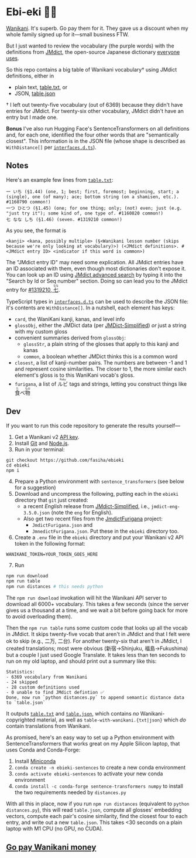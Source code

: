 # Ebi-eki 🦐🚉
[Wanikani](https://www.wanikani.com/). It's superb. Go pay them for it. They gave us a discount when my whole family signed up for it—small business FTW.

But I just wanted to review the vocabulary (the purple words) with the definitions from [JMdict](http://edrdg.org/jmdict/j_jmdict.html), the open-source Japanese dictionary [everyone](https://jisho.org/about) [uses](https://tangorin.com/about).

So this repo contains a big table of Wanikani vocabulary† using JMdict definitions, either in
- plain text, [table.txt](./table.txt), or
- JSON, [table.json](./table.json)

† I left out twenty-five vocabulary (out of 6369) because they didn't have entries for JMdict. For twenty-six other vocabulary, JMdict didn't have an entry but I made one.

**Bonus** I've also run Hugging Face's SentenceTransformers on all definitions and, for each one, identified the four other words that are "semantically closest". This information is in the JSON file (whose shape is described as `WithDistance[]` per [`interfaces.d.ts`](./interfaces.d.ts)).

## Notes

Here's an example few lines from [`table.txt`](table.txt):
```
一 いち (§1.44) (one, 1; best; first, foremost; beginning, start; a (single), one (of many); ace; bottom string (on a shamisen, etc.). #1160790 common!)
一つ ひとつ (§1.45) (one; for one thing; only; (not) even; just (e.g. "just try it"); some kind of, one type of. #1160820 common!)
七 なな しち (§1.46) (seven. #1319210 common!)
```
As you see, the format is
```
<kanji> <kana, possibly multiple> (§<Wanikani lesson number (skips because we're only looking at vocabulary)>) (<JMdict definitions>. #<JMdict entry ID> <indicator if this word is common>)
```
The "JMdict entry ID" may need some explication. All JMdict entries have an ID associated with them, even though most dictionaries don't expose it. You can look up an ID using [JMdict advanced search](http://www.edrdg.org/jmdictdb/cgi-bin/srchform.py?svc=jmdict&sid=) by typing it into the "Search by Id or Seq number" section. Doing so can lead you to the JMdict entry for [#1319210, <ruby>七<rt>なな</rt></ruby>](http://www.edrdg.org/jmdictdb/cgi-bin/entr.py?svc=jmdict&sid=&q=1319210).

TypeScript types in [`interfaces.d.ts`](./interfaces.d.ts) can be used to describe the JSON file: it's contents are `WithDistance[]`. In a nutshell, each element has keys:
- `card`, the WaniKani kanji, kanas, and level info
- `glossObj`, either the JMDict data (per [JMDict-Simplified](https://github.com/scriptin/jmdict-simplified)) *or* just a string with my custom gloss
- convenient summaries derived from `glossObj`:
  - `glossStr`, a plain string of the glosses that apply to this kanji and kanas
  - `common`, a boolean whether JMDict thinks this is a common word
- `closest`, a list of kanji-number pairs. The numbers are between -1 and 1 and represent cosine similarities. The closer to 1, the more similar each element's gloss is to this WaniKani vocab's gloss.
- `furigana`, a list of <ruby>ルビ<rt>Ruby</rt></ruby> tags and strings, letting you construct things like <ruby>食<rt>た</rt></ruby>べ<ruby>物<rt>もの</rt></ruby>

## Dev
If you want to run this code repository to generate the results yourself—

1. Get a Wanikani v2 [API key](https://docs.api.wanikani.com/20170710/).
2. Install [Git](https://git-scm.com) and [Node.js](https://nodejs.org).
3. Run in your terminal:
```console
git checkout https://github.com/fasiha/ebieki
cd ebieki
npm i
```
4. Prepare a Python environment with `sentence_transformers` (see below for a suggestion)
5. Download and uncompress the following, putting each in the `ebieki` directory that `git` just created:
   - a recent *English* release from [JMdict-Simplified](https://github.com/scriptin/jmdict-simplified/releases/latest), i.e., `jmdict-eng-3.5.0.json` (note the `eng` for English).
   - Also get two recent files from the [JmdictFurigana](https://github.com/Doublevil/JmdictFurigana/releases) project:
     - `JmdictFurigana.json` and
     - `JmnedictFurigana.json`. Put these in the `ebieki` directory too.
6. Create a `.env` file in the `ebieki` directory and put your Wanikani v2 API token in the following format:
```
WANIKANI_TOKEN=YOUR_TOKEN_GOES_HERE
```
7. Run
```sh
npm run download
npm run table
npm run distances # this needs python
```

The `npm run download` invokation will hit the Wanikani API server to download all 6000+ vocabulary. This takes a few seconds (since the server gives us a thousand at a time, and we wait a bit before going back for more to avoid overloading them).

Then the `npm run table` runs some custom code that looks up all the vocab in JMdict. It skips twenty-five vocab that aren't in JMdict and that I felt were ok to skip (e.g., 二万, 二台). For another twenty-six that aren't in JMdict, I created translations; most were obvious (新宿→Shinjuku, 福島→Fukushima) but a couple I just used Google Translate. It takes less than ten seconds to run on my old laptop, and should print out a summary like this:
```
Statistics:
- 6369 vocabulary from Wanikani
- 24 skipped
- 28 custom definitions used
- 0 unable to find JMdict defintion ✅
Done, now run `python distances.py` to append semantic distance data to `table.json`
```

It outputs [`table.txt`](table.txt) and [`table.json`](./table.json), which contains *no* Wanikani-copyrighted material, as well as `table-with-wanikani.{txt|json}` which *do* contain translations from Wanikani.

As promised, here's an easy way to set up a Python environment with SentenceTransformers that works great on my Apple Silicon laptop, that uses Conda and Conda-Forge:
1. Install [Miniconda](https://docs.anaconda.com/free/miniconda/)
2. `conda create -n ebieki-sentences` to create a new conda environment
3. `conda activate ebieki-sentences` to activate your new conda environment
4. `conda install -c conda-forge sentence-transformers numpy` to install the two requirements needed by `distances.py`

With all this in place, now if you run `npm run distances` (equivalent to `python distances.py`), this will read `table.json`, compute all glosses' embedding vectors, compute each pair's cosine similarity, find the closest four to each entry, and write out a new `table.json`. This takes <30 seconds on a plain laptop with M1 CPU (no GPU, no CUDA).

## [Go pay Wanikani money](https://www.wanikani.com)
